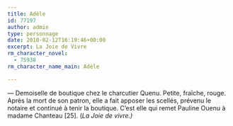 ```yaml
---
title: Adèle
id: 77197
author: admin
type: personnage
date: 2010-02-12T16:19:46+00:00
excerpt: La Joie de Vivre
rm_character_novel:
  - 75938
rm_character_name_main: Adèle

---
```

— Demoiselle de boutique chez le charcutier Quenu. Petite, fraîche, rouge. Après la mort de son patron, elle a fait apposer les scellés, prévenu le notaire et continué à tenir la boutique. C&rsquo;est elle qui remet Pauline Ouenu à madame Chanteau [25]. (_La Joie de vivre.)_
